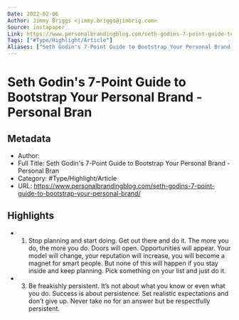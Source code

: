 ```yaml
---
Date: 2022-02-06
Author: Jimmy Briggs <jimmy.briggs@jimbrig.com>
Source: instapaper
Link: https://www.personalbrandingblog.com/seth-godins-7-point-guide-to-bootstrap-your-personal-brand/
Tags: ["#Type/Highlight/Article"]
Aliases: ["Seth Godin's 7-Point Guide to Bootstrap Your Personal Brand - Personal Bran", "Seth Godin's 7-Point Guide to Bootstrap Your Personal Brand - Personal Bran"]
---
```

# Seth Godin's 7-Point Guide to Bootstrap Your Personal Brand - Personal Bran

## Metadata
- Author: 
- Full Title: Seth Godin's 7-Point Guide to Bootstrap Your Personal Brand - Personal Bran
- Category: #Type/Highlight/Article
- URL: https://www.personalbrandingblog.com/seth-godins-7-point-guide-to-bootstrap-your-personal-brand/

## Highlights
- 1. Stop planning and start doing. Get out there and do it. The more you do, the more you do. Doors will open. Opportunities will appear. Your model will change, your reputation will increase, you will become a magnet for smart people. But none of this will happen if you stay inside and keep planning. Pick something on your list and just do it.
- 3. Be freakishly persistent. It’s not about what you know or even what you do. Success is about persistence. Set realistic expectations and don’t give up. Never take no for an answer but be respectfully persistent.
